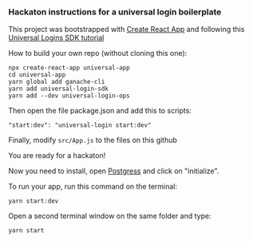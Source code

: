 ### Hackaton instructions for a universal login boilerplate

This project was bootstrapped with [Create React App](https://github.com/facebook/create-react-app) and following this [Universal Logins SDK tutorial](https://universalloginsdk.readthedocs.io/en/latest/starting.html#quickstart)

How to build your own repo (without cloning this one):

```
npx create-react-app universal-app
cd universal-app
yarn global add ganache-cli
yarn add universal-login-sdk
yarn add --dev universal-login-ops

```

Then open the file package.json and add this to scripts:

```
"start:dev": "universal-login start:dev"
```

Finally, modify `src/App.js` to the files on this github

You are ready for a hackaton!

Now you need to install, open [Postgress](https://postgresapp.com/downloads.html) and click on "initialize".

To run your app, run this command on the terminal:

```
yarn start:dev
```

Open a second terminal window on the same folder and type:

```
yarn start
```

